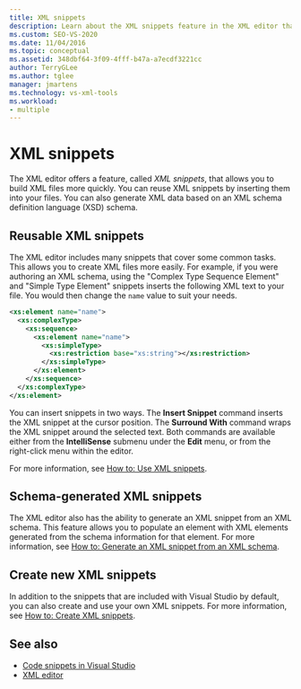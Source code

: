 ```yaml
---
title: XML snippets
description: Learn about the XML snippets feature in the XML editor that allows you to build XML files more quickly by reusing XML snippets and inserting them into your files.
ms.custom: SEO-VS-2020
ms.date: 11/04/2016
ms.topic: conceptual
ms.assetid: 348dbf64-3f09-4fff-b47a-a7ecdf3221cc
author: TerryGLee
ms.author: tglee
manager: jmartens
ms.technology: vs-xml-tools
ms.workload:
- multiple
---
```

# XML snippets

The XML editor offers a feature, called *XML snippets*, that allows you to build XML files more quickly. You can reuse XML snippets by inserting them into your files. You can also generate XML data based on an XML schema definition language (XSD) schema.

## Reusable XML snippets

The XML editor includes many snippets that cover some common tasks. This allows you to create XML files more easily. For example, if you were authoring an XML schema, using the "Complex Type Sequence Element" and "Simple Type Element" snippets inserts the following XML text to your file. You would then change the `name` value to suit your needs.

```xml
<xs:element name="name">
  <xs:complexType>
    <xs:sequence>
      <xs:element name="name">
        <xs:simpleType>
          <xs:restriction base="xs:string"></xs:restriction>
        </xs:simpleType>
      </xs:element>
    </xs:sequence>
  </xs:complexType>
</xs:element>
```

You can insert snippets in two ways. The **Insert Snippet** command inserts the XML snippet at the cursor position. The **Surround With** command wraps the XML snippet around the selected text. Both commands are available either from the **IntelliSense** submenu under the **Edit** menu, or from the right-click menu within the editor.

For more information, see [How to: Use XML snippets](../xml-tools/how-to-use-xml-snippets.md).

## Schema-generated XML snippets

The XML editor also has the ability to generate an XML snippet from an XML schema. This feature allows you to populate an element with XML elements generated from the schema information for that element. For more information, see [How to: Generate an XML snippet from an XML schema](../xml-tools/how-to-generate-an-xml-snippet-from-an-xml-schema.md).

## Create new XML snippets

In addition to the snippets that are included with Visual Studio by default, you can also create and use your own XML snippets. For more information, see [How to: Create XML snippets](../xml-tools/how-to-create-xml-snippets.md).

## See also

- [Code snippets in Visual Studio](../ide/code-snippets.md)
- [XML editor](../xml-tools/xml-editor.md)
